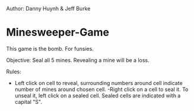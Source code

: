 Author: Danny Huynh & Jeff Burke
# Minesweeper-Game
This game is the bomb. For funsies.

Objective: Seal all 5 mines. Revealing a mine will be a loss.

Rules:
- Left click on cell to reveal, surrounding numbers around cell indicate number of mines around chosen cell.
-Right click on a cell to seal it. To unseal it, left click on a sealed cell. Sealed cells are indicated with a capital "S".
